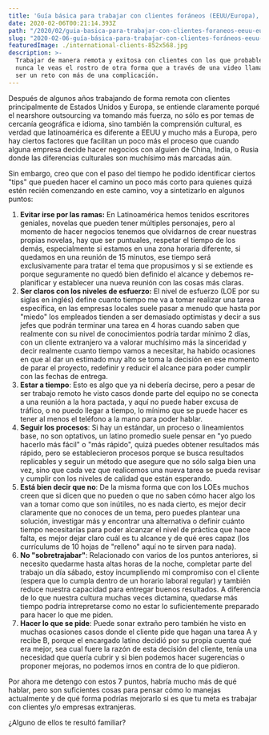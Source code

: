 ```yaml
---
title: 'Guía básica para trabajar con clientes foráneos (EEUU/Europa), siendo latino.'
date: 2020-02-06T00:21:14.393Z
path: "/2020/02/guia-basica-para-trabajar-con-clientes-foraneos-eeuu-europa-siendo-latino"
slug: "2020-02-06-guía-básica-para-trabajar-con-clientes-foráneos-eeuu-europa-siendo-latino"
featuredImage: ./international-clients-852x568.jpg
description: >-
  Trabajar de manera remota y exitosa con clientes con los que probablemente
  nunca le veas el rostro de otra forma que a través de una video llamada puede
  ser un reto con más de una complicación.
---
```


Después de algunos años trabajando de forma remota con clientes principalmente de Estados Unidos y Europa, se entiende claramente porqué el nearshore outsourcing va tomando más fuerza, no sólo es por temas de cercanía geográfica e idioma, sino también la comprensión cultural, es verdad que latinoamérica es diferente a EEUU y mucho más a Europa, pero hay ciertos factores que facilitan un poco más el proceso que cuando alguna empresa decide hacer negocios con alguien de China, India, o Rusia donde las diferencias culturales son muchísimo más marcadas aún.

Sin embargo, creo que con el paso del tiempo he podido identificar ciertos "tips" que pueden hacer el camino un poco más corto para quienes quizá estén recién comenzando en este camino, voy a sintetizarlo en algunos puntos:

1. **Evitar irse por las ramas:** En Latinoamérica hemos tenidos escritores geniales, novelas que pueden tener múltiples personajes, pero al momento de hacer negocios tenemos que olvidarnos de crear nuestras propias novelas, hay que ser puntuales, respetar el tiempo de los demás, especialmente si estamos en una zona horaria diferente, si quedamos en una reunión de 15 minutos, ese tiempo será exclusivamente para tratar el tema que propusimos y si se extiende es porque seguramente no quedó bien definido el alcance y debemos re-planificar y establecer una nueva reunión con las cosas más claras.
2.  **Ser claros con los niveles de esfuerzo:** El nivel de esfuerzo (LOE por su siglas en inglés) define cuanto tiempo me va a tomar realizar una tarea específica, en las empresas locales suele pasar a menudo que hasta por "miedo" los empleados tienden a ser demasiado optimistas y decir a sus jefes que podrán terminar una tarea en 4 horas cuando saben que realmente con su nivel de conocimientos podría tardar mínimo 2 días, con un cliente extranjero va a valorar muchísimo más la sinceridad y decir realmente cuanto tiempo vamos a necesitar, ha habido ocasiones en que al dar un estimado muy alto se toma la decisión en ese momento de parar el proyecto, redefinir y reducir el alcance para poder cumplir con las fechas de entrega.
3. **Estar a tiempo**: Esto es algo que ya ni debería decirse, pero a pesar de ser trabajo remoto he visto casos donde parte del equipo no se conecta a una reunión a la hora pactada, y aquí no puede haber excusa de tráfico, o no puedo llegar a tiempo, lo mínimo que se puede hacer es tener al menos el teléfono a la mano para poder hablar.
4. **Seguir los procesos**: Si hay un estándar, un proceso o lineamientos base, no son optativos, un latino promedio suele pensar en "yo puedo hacerlo más fácil" o "más rápido", quizá puedes obtener resultados más rápido, pero se establecieron procesos porque se busca resultados replicables y seguir un método que asegure que no sólo salga bien una vez, sino que cada vez que realicemos una nueva tarea se pueda revisar y cumplir con los niveles de calidad que están esperando.
5. **Está bien decir que no**: De la misma forma que con los LOEs muchos creen que si dicen que no pueden o que no saben cómo hacer algo los van a tomar como que son inútiles, no es nada cierto, es mejor decir claramente que no conoces de un tema, pero puedes plantear una solución, investigar más y encontrar una alternativa o definir cuánto tiempo necesitarías para poder alcanzar el nivel de práctica que hace falta, es mejor dejar claro cuál es tu alcance y de qué eres capaz (los currículums de 10 hojas de "relleno" aquí no te sirven para nada).
6. **No "sobretrajabar"**: Relacionado con varios de los puntos anteriores, si necesito quedarme hasta altas horas de la noche, completar parte del trabajo un día sábado, estoy incumpliendo mi compromiso con el cliente (espera que lo cumpla dentro de un horario laboral regular) y también reduce nuestra capacidad para entregar buenos resultados.  A diferencia de lo que nuestra cultura muchas veces dictamina, quedarse más tiempo podría intrepretarse como no estar lo suficientemente preparado para hacer lo que me piden.
7. **Hacer lo que se pide**: Puede sonar extraño pero también he visto en muchas ocasiones casos donde el cliente pide que hagan una tarea A y recibe B, porque el encargado latino decidió por su propia cuenta qué era mejor, sea cual fuere la razón de esta decisión del cliente, tenía una necesidad que quería cubrir y si bien podemos hacer sugerencias o proponer mejoras, no podemos irnos en contra de lo que pidieron.


Por ahora me detengo con estos 7 puntos, habría mucho más de qué hablar, pero son suficientes cosas para pensar cómo lo manejas actualmente y de qué forma podrías mejorarlo si es que tu meta es trabajar con clientes y/o empresas extranjeras.

¿Alguno de ellos te resultó familiar?
